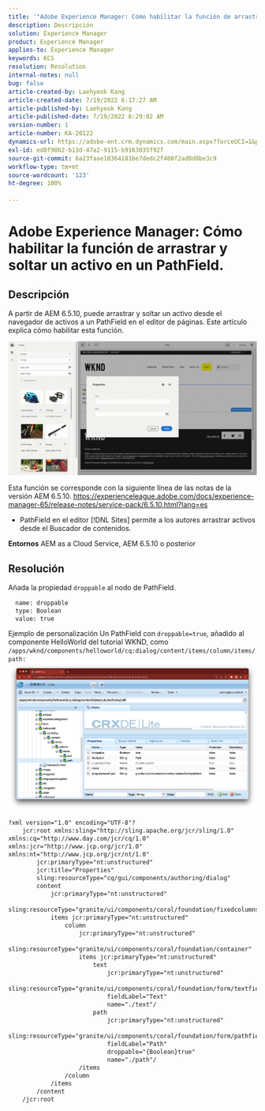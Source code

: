 ```yaml
---
title: '"Adobe Experience Manager: Cómo habilitar la función de arrastrar y soltar un activo en un PathField".'
description: Descripción
solution: Experience Manager
product: Experience Manager
applies-to: Experience Manager
keywords: KCS
resolution: Resolution
internal-notes: null
bug: false
article-created-by: Laehyeok Kang
article-created-date: 7/19/2022 6:17:27 AM
article-published-by: Laehyeok Kang
article-published-date: 7/19/2022 6:29:02 AM
version-number: 1
article-number: KA-20122
dynamics-url: https://adobe-ent.crm.dynamics.com/main.aspx?forceUCI=1&pagetype=entityrecord&etn=knowledgearticle&id=a9f6e173-2a07-ed11-82e4-00224808e483
exl-id: ed8f90b2-b13d-47a2-9115-b9163035f92f
source-git-commit: 6a23faae10364181be7dedc2f408f2ad8d8be3c9
workflow-type: tm+mt
source-wordcount: '123'
ht-degree: 100%

---
```


# Adobe Experience Manager: Cómo habilitar la función de arrastrar y soltar un activo en un PathField.

## Descripción


A partir de AEM 6.5.10, puede arrastrar y soltar un activo desde el navegador de activos a un PathField en el editor de páginas.
Este artículo explica cómo habilitar esta función.

![](assets/___e3b9eeff-2b07-ed11-82e4-00224808e483___.gif)

Esta función se corresponde con la siguiente línea de las notas de la versión AEM 6.5.10.
https://experienceleague.adobe.com/docs/experience-manager-65/release-notes/service-pack/6.5.10.html?lang=es

- PathField en el editor [!DNL Sites] permite a los autores arrastrar activos desde el Buscador de contenidos.


<b>Entornos</b>
AEM as a Cloud Service, AEM 6.5.10 o posterior


## Resolución


Añada la propiedad `droppable` al nodo de PathField.

```
  name: droppable
  type: Boolean
  value: true
```

Ejemplo de personalización
Un PathField con `droppable=true`, añadido al componente HelloWorld del tutorial WKND, como `/apps/wknd/components/helloworld/cq:dialog/content/items/column/items/path: `
![](assets/6106400f-2b07-ed11-82e4-00224808e483.png)




```
?xml version="1.0" encoding="UTF-8"?
    jcr:root xmlns:sling="http://sling.apache.org/jcr/sling/1.0" xmlns:cq="http://www.day.com/jcr/cq/1.0" xmlns:jcr="http://www.jcp.org/jcr/1.0" xmlns:nt="http://www.jcp.org/jcr/nt/1.0"
        jcr:primaryType="nt:unstructured"
        jcr:title="Properties"
        sling:resourceType="cq/gui/components/authoring/dialog"
        content
            jcr:primaryType="nt:unstructured"
            sling:resourceType="granite/ui/components/coral/foundation/fixedcolumns"
            items jcr:primaryType="nt:unstructured"
                column
                    jcr:primaryType="nt:unstructured"
                    sling:resourceType="granite/ui/components/coral/foundation/container"
                    items jcr:primaryType="nt:unstructured"
                        text
                            jcr:primaryType="nt:unstructured"
                            sling:resourceType="granite/ui/components/coral/foundation/form/textfield"
                            fieldLabel="Text"
                            name="./text"/
                        path
                            jcr:primaryType="nt:unstructured"
                            sling:resourceType="granite/ui/components/coral/foundation/form/pathfield"
                            fieldLabel="Path"
                            droppable="{Boolean}true"
                            name="./path"/
                    /items
                /column
            /items
        /content
    /jcr:root
```
